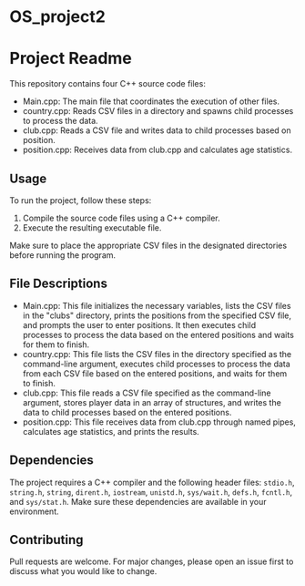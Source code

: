 # OS_project2

# Project Readme

This repository contains four C++ source code files:

- Main.cpp: The main file that coordinates the execution of other files.
- country.cpp: Reads CSV files in a directory and spawns child processes to process the data.
- club.cpp: Reads a CSV file and writes data to child processes based on position.
- position.cpp: Receives data from club.cpp and calculates age statistics.

## Usage

To run the project, follow these steps:

1. Compile the source code files using a C++ compiler.
2. Execute the resulting executable file.

Make sure to place the appropriate CSV files in the designated directories before running the program.

## File Descriptions

- Main.cpp: This file initializes the necessary variables, lists the CSV files in the "clubs" directory, prints the positions from the specified CSV file, and prompts the user to enter positions. It then executes child processes to process the data based on the entered positions and waits for them to finish.
- country.cpp: This file lists the CSV files in the directory specified as the command-line argument, executes child processes to process the data from each CSV file based on the entered positions, and waits for them to finish.
- club.cpp: This file reads a CSV file specified as the command-line argument, stores player data in an array of structures, and writes the data to child processes based on the entered positions.
- position.cpp: This file receives data from club.cpp through named pipes, calculates age statistics, and prints the results.

## Dependencies

The project requires a C++ compiler and the following header files: `stdio.h`, `string.h`, `string`, `dirent.h`, `iostream`, `unistd.h`, `sys/wait.h`, `defs.h`, `fcntl.h`, and `sys/stat.h`. Make sure these dependencies are available in your environment.

## Contributing

Pull requests are welcome. For major changes, please open an issue first to discuss what you would like to change.
